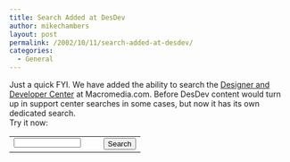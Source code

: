 ```yaml
---
title: Search Added at DesDev
author: mikechambers
layout: post
permalink: /2002/10/11/search-added-at-desdev/
categories:
  - General
---
```



Just a quick FYI. We have added the ability to search the [Designer and Developer Center][1] at Macromedia.com. Before DesDev content would turn up in support center searches in some cases, but now it has its own dedicated search.  
Try it now:  
<FORM style="MARGIN-TOP: 0px; MARGIN-BOTTOM: 0px" name=atomzSearch action=http://search.atomz.com/search/ method=get target="">  
<TABLE cellSpacing=0 cellPadding=0 width=205 summary="right navigation" border=0>  
  
<TR vAlign=top align=left>  
<TD vAlign=center align=left><INPUT type=hidden value=any name=sp-p> <INPUT type=hidden value=DesDev name=sp-k> <INPUT type=hidden value="DesDev Studio" name=sp-k> <INPUT type=hidden value="DesDev Flash" name=sp-k> <INPUT type=hidden value="DesDev FlashCom" name=sp-k> <INPUT type=hidden value="DesDev Dreamweaver" name=sp-k> <INPUT type=hidden value="DesDev ColdFusion" name=sp-k> <INPUT type=hidden value=sp1001395b name=sp-a> <INPUT style="FONT: 10px Verdana,Geneva,sans-serif; WIDTH: 120px; COLOR: #000000" size=10 name=sp-q></TD>  
<TD vAlign=center align=left>&nbsp;&nbsp;</TD>  
<TD vAlign=center align=left><INPUT type=submit alt=Search value=Search name=Submit> </TD></TR></TABLE></FORM>  
&nbsp;

 [1]: http://www.macromedia.com/desdev/
